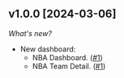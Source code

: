 ## v1.0.0 [2024-03-06]

_What's new?_

- New dashboard:
  - NBA Dashboard. ([#1](https://github.com/turbot/powerpipe-mod-nba/pull/1))
  - NBA Team Detail. ([#1](https://github.com/turbot/powerpipe-mod-nba/pull/1))